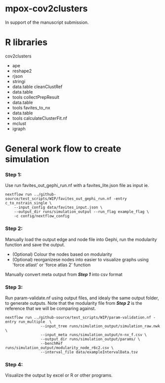# mpox-cov2clusters
In support of the manuscript submission.

# R libraries
  cov2clusters
  - ape
  - reshape2
  - rjson
  - stringi
  - data.table
  cleanClustRef
  - data.table
  - tools
  collectPrepResult
  - data.table
  - tools
  favites_to_nx
  - data.table
  - tools
  calculateClusterFit.nf
  - mclust
  - igraph

# General work flow to create simulation
### Step 1:

Use run favites_out_gephi_run.nf with a favites_lite.json file as input
ie. 
```
nextflow run ../github-source/test_scripts/WIP/favites_out_gephi_run.nf -entry c_to_nstrain_single \
	--input_config data/favites_input.json \
	--output_dir runs/simulation_output --run_flag example_flag \
	-c config/nextflow_config
```

### Step 2:

Manually load the output edge and node file into Gephi, run the modularity function and save the output.
 - (Optional) Colour the nodes based on modularity
 - (Optional) reorganizese nodes into easier to visualize graphs using 'force atlast' or 'force atlas 2' function

Manually convert meta output from ***Step 1*** into csv format

### Step 3:

Run param-validate.nf using output files, and idealy the same output folder, to generate outputs.
Note that the modularity file from ***Step 2*** is the reference that we will be comparing against.

```
nextflow run ../github-source/test_scripts/WIP/param-validation.nf -entry run_multiple  \
                --input_tree runs/simulation_output/simulation_raw.nwk \
                --input_meta runs/simulation_output/n-nx_f.csv \
                --output_dir runs/simulation_output/params/ \
				--benchRef runs/simulation_output/modularity_node_r6c2.csv \
                --interval_file data/exampleIntervalData.tsv
```

### Step 4:

Visualize the output by excel or R or other programs.